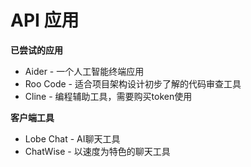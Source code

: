 # API 应用

**已尝试的应用**

- Aider - 一个人工智能终端应用
- Roo Code - 适合项目架构设计初步了解的代码审查工具
- Cline - 编程辅助工具，需要购买token使用

**客户端工具**

- Lobe Chat - AI聊天工具
- ChatWise - 以速度为特色的聊天工具